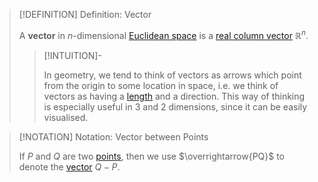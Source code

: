 >[!DEFINITION] Definition: Vector
>
>A **vector** in $n$-dimensional [Euclidean space](../Euclidean%20Space.md) is a [real column vector](../../../Algebra/Linear%20Algebra/Matrices/Row%20and%20Column%20Vectors/Real%20Vectors/Real%20Vector.md) $\mathbb{R}^n$.
>
>>[!INTUITION]-
>>
>>In geometry, we tend to think of vectors as arrows which point from the origin to some location in space, i.e. we think of vectors as having a [length](Length%20of%20a%20Vector.md) and a direction. This way of thinking is especially useful in $3$ and $2$ dimensions, since it can be easily visualised.
>>
>

>[!NOTATION] Notation: Vector between Points
>
>If $P$ and $Q$ are two [points](Points%20in%20Geometry.md), then we use $\overrightarrow{PQ}$ to denote the [vector](../../../Algebra/Linear%20Algebra/Matrices/Row%20and%20Column%20Vectors/Real%20Vectors/Real%20Vector.md) $Q - P$.
>